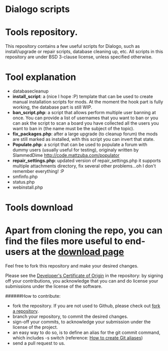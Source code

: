 Dialogo scripts
===============

# Tools repository.

This repository contains a few useful scripts for Dialogo, such as install/upgrade or repair scripts, database cleaning up, etc.
All scripts in this repository are under BSD 3-clause license, unless specified otherwise.

# Tool explanation

* databasecleanup
* **install_script**: a (nice I hope :P) template that can be used to create manual installation scripts for mods. At the moment the hook part is fully working, the database part is still WIP.
* **ban_script.php**: a script that allows perform multiple user banning at once. You can provide a list of usernames that you want to ban or you can ask the script to scan a board you have collected all the users you want to ban in (the name must be the subject of the topic).
* **fix_packages.php**: after a large upgrade (to cleanup forum) the mods are still marked as installed, with this script you can invert that state.
* **Populate.php**: a script that can be used to populate a forum with dummy users (usually useful for testing), originaly written by SlammedDime http://code.mattzuba.com/populator
* **repair_settings.php**: updated version of repair_settings.php it supports multiple attachments directory, fix several other problems...oh I don't remember everything! :P
* smfinfo.php
* status.php
* webinstall.php

# Tools download

Apart from cloning the repo, you can find the files more useful to end-users at the [download page](https://github.com/emanuele45/tools/downloads)
=======

Feel free to fork this repository and make your desired changes.

Please see the [Developer's Certificate of Origin](https://github.com/norv/tools/blob/master/DCO.txt) in the repository:
by signing off your contributions, you acknowledge that you can and do license your submissions under the license of the software.

######How to contribute:
* fork the repository. If you are not used to Github, please check out [fork a repository](http://help.github.com/fork-a-repo).
* branch your repository, to commit the desired changes.
* sign-off your commits, to acknowledge your submission under the license of the project.
 * an easy way to do so, is to define an alias for the git commit command, which includes -s switch (reference: [How to create Git aliases](http://githacks.com/post/1168909216/how-to-create-git-aliases))
* send a pull request to us.

